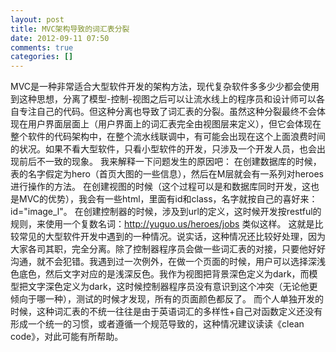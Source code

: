 ```yaml
---
layout: post
title: MVC架构导致的词汇表分裂
date: 2012-09-11 07:50
comments: true
categories: []
---
```

MVC是一种非常适合大型软件开发的架构方法，现代复杂软件多多少少都会使用到这种思想，分离了模型-控制-视图之后可以让流水线上的程序员和设计师可以各自专注自己的代码。但这种分离也导致了词汇表的分裂。虽然这种分裂最终不会体现在用户界面层面上（用户界面上的词汇表完全由视图层来定义），但它会体现在整个软件的代码架构中，在整个流水线联调中，有可能会出现在这个上面浪费时间的状况。如果不看大型软件，只看小型软件的开发，只涉及一个开发人员，也会出现前后不一致的现象。
我来解释一下问题发生的原因吧：
在创建数据库的时候，表的名字假定为hero（首页大图的一些信息），然后在M层就会有一系列对heroes进行操作的方法。
在创建视图的时候（这个过程可以是和数据库同时开发，这也是MVC的优势），我会有一些html，里面有id和class，名字就按自己的喜好来：id="image_l"。
在创建控制器的时候，涉及到url的定义，这时候开发按restful的规则，来使用一个复数名词：http://yuguo.us/heroes/jobs 类似这样。
这就是比较常见的大型软件开发中遇到的一种情况。说实话，这种情况还比较好处理，因为大家各司其职，完全分离。除了控制器程序员会做一些词汇表的对接，只要他好好沟通，就不会犯错。我遇到过一次例外，在做一个页面的时候，用户可以选择深浅色底色，然后文字对应的是浅深反色。我作为视图把背景深色定义为dark，而模型把文字深色定义为dark，这时候控制器程序员没有意识到这个冲突（无论他更倾向于哪一种），测试的时候才发现，所有的页面颜色都反了。
而个人单独开发的时候，这种词汇表的不统一往往是由于英语词汇的多样性+自己对函数定义还没有形成一个统一的习惯，或者遵循一个规范导致的，这种情况建议读读《clean code》，对此可能有所帮助。
